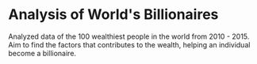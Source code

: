 # Analysis of World's Billionaires

Analyzed data of the 100 wealthiest people in the world from 2010 - 2015. 
Aim to find the factors that contributes to the wealth, helping an individual become a billionaire.
